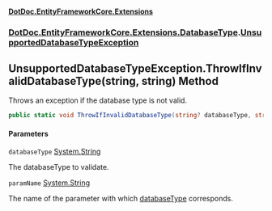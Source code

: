 #### [DotDoc\.EntityFrameworkCore\.Extensions](index.md 'index')
### [DotDoc\.EntityFrameworkCore\.Extensions\.DatabaseType](DotDoc.EntityFrameworkCore.Extensions.DatabaseType.md 'DotDoc\.EntityFrameworkCore\.Extensions\.DatabaseType').[UnsupportedDatabaseTypeException](UnsupportedDatabaseTypeException.md 'DotDoc\.EntityFrameworkCore\.Extensions\.DatabaseType\.UnsupportedDatabaseTypeException')

## UnsupportedDatabaseTypeException\.ThrowIfInvalidDatabaseType\(string, string\) Method

Throws an exception if the database type is not valid\.

```csharp
public static void ThrowIfInvalidDatabaseType(string? databaseType, string? paramName=null);
```
#### Parameters

<a name='DotDoc.EntityFrameworkCore.Extensions.DatabaseType.UnsupportedDatabaseTypeException.ThrowIfInvalidDatabaseType(string,string).databaseType'></a>

`databaseType` [System\.String](https://learn.microsoft.com/en-us/dotnet/api/system.string 'System\.String')

The databaseType to validate\.

<a name='DotDoc.EntityFrameworkCore.Extensions.DatabaseType.UnsupportedDatabaseTypeException.ThrowIfInvalidDatabaseType(string,string).paramName'></a>

`paramName` [System\.String](https://learn.microsoft.com/en-us/dotnet/api/system.string 'System\.String')

The name of the parameter with which [databaseType](UnsupportedDatabaseTypeException.ThrowIfInvalidDatabaseType.AO4C9DTYQZ7HEKXXU9Y0ULT99.md#DotDoc.EntityFrameworkCore.Extensions.DatabaseType.UnsupportedDatabaseTypeException.ThrowIfInvalidDatabaseType(string,string).databaseType 'DotDoc\.EntityFrameworkCore\.Extensions\.DatabaseType\.UnsupportedDatabaseTypeException\.ThrowIfInvalidDatabaseType\(string, string\)\.databaseType') corresponds\.